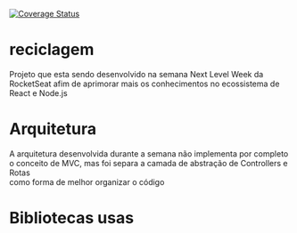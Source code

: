 [![Coverage Status](https://nodejs.org/en/download/)](https://nodejs.org/en/download/)

# reciclagem

Projeto que esta sendo desenvolvido na semana Next Level Week da RocketSeat afim de aprimorar mais os conhecimentos no ecossistema de React e Node.js

# Arquitetura

A arquitetura desenvolvida durante a semana não implementa por completo o conceito de MVC, mas foi separa a camada de abstração de Controllers e Rotas</br>
como forma de melhor organizar o código

# Bibliotecas usas




